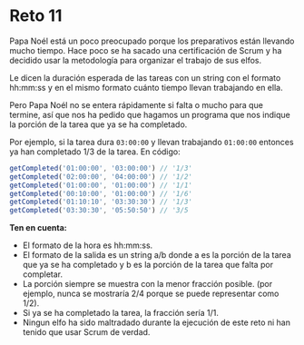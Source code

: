 # Reto 11

Papa Noél está un poco preocupado porque los preparativos están llevando mucho tiempo. Hace poco se ha sacado una certificación de Scrum y ha decidido usar la metodología para organizar el trabajo de sus elfos.

Le dicen la duración esperada de las tareas con un string con el formato hh:mm:ss y en el mismo formato cuánto tiempo llevan trabajando en ella.

Pero Papa Noél no se entera rápidamente si falta o mucho para que termine, así que nos ha pedido que hagamos un programa que nos indique la porción de la tarea que ya se ha completado.

Por ejemplo, si la tarea dura `03:00:00` y llevan trabajando `01:00:00` entonces ya han completado 1/3 de la tarea. En código:

```js
getCompleted('01:00:00', '03:00:00') // '1/3'
getCompleted('02:00:00', '04:00:00') // '1/2'
getCompleted('01:00:00', '01:00:00') // '1/1'
getCompleted('00:10:00', '01:00:00') // '1/6'
getCompleted('01:10:10', '03:30:30') // '1/3'
getCompleted('03:30:30', '05:50:50') // '3/5
```

**Ten en cuenta:**

 - El formato de la hora es hh:mm:ss.
 - El formato de la salida es un string a/b donde a es la porción de la tarea que ya se ha completado y b es la porción de la tarea que falta por completar.
 - La porción siempre se muestra con la menor fracción posible. (por ejemplo, nunca se mostraría 2/4 porque se puede representar como 1/2).
 - Si ya se ha completado la tarea, la fracción sería 1/1.
 - Ningun elfo ha sido maltradado durante la ejecución de este reto ni han tenido que usar Scrum de verdad.